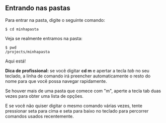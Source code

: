 ## Entrando nas pastas

Para entrar na pasta, digite o seguinte comando:

```
$ cd minhapasta
```

Veja se realmente entramos na pasta:

```
$ pwd
/projects/minhapasta
```

Aqui está!

**Dica de profissional:** se você digitar **cd m** e apertar a tecla _tab_ no seu teclado, a linha de comando irá preencher automaticamente o resto do nome para que você possa navegar rapidamente.

Se houver mais de uma pasta que comece com "m", aperte a tecla tab duas vezes para obter uma lista de opções.

E se você não quiser digitar o mesmo comando várias vezes, tente pressionar seta para cima e seta para baixo no teclado para percorrer comandos usados recentemente.
